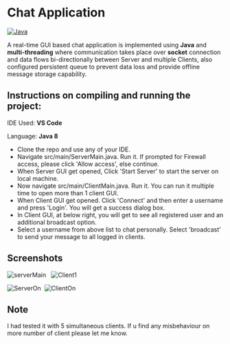 # Chat Application

[![Java](https://img.shields.io/badge/Java-orange?style=flat&logo=java&logoColor=white&link=https://github.com/sumitt1080)](https://github.com/sumitt1080)

A real-time GUI based chat application is implemented using **Java** and **multi-threading** where communication takes place over **socket** connection and data flows bi-directionally between Server and multiple Clients, also configured persistent queue to prevent data loss and provide offline message storage capability.

## Instructions on compiling and running the project:

IDE Used: **VS Code** 

Language: **Java 8**

- Clone the repo and use any of your IDE.
- Navigate src/main/ServerMain.java. Run it. If prompted for Firewall access, please click 'Allow access', else continue.
- When Server GUI get opened, Click 'Start Server' to start the server on local machine.
- Now navigate src/main/ClientMain.java. Run it. You can run it multiple time to open more than 1 client GUI.
- When Client GUI get opened. Click 'Connect' and then enter a username and press 'Login'. You will get a success dialog box.
- In Client GUI, at below right, you will get to see all registered user and an additional broadcast option. 
- Select a username from above list to chat personally. Select 'broadcast' to send your message to all logged in clients.

## Screenshots
![serverMain](https://user-images.githubusercontent.com/51052011/105521102-7be6b600-5d01-11eb-8b98-618b6313daa0.jpg) &nbsp; ![Client1](https://user-images.githubusercontent.com/51052011/105521206-97ea5780-5d01-11eb-8204-10e4e5347889.jpg)
 
 ![ServerOn](https://user-images.githubusercontent.com/51052011/105521257-a59fdd00-5d01-11eb-9da8-cfd406936bf9.jpg)&nbsp; ![ClientOn](https://user-images.githubusercontent.com/51052011/105521304-b51f2600-5d01-11eb-80b8-88fab92c1657.jpg) <br>
## Note
I had tested it with 5 simultaneous clients. If u find any misbehaviour on more number of client please let me know.
